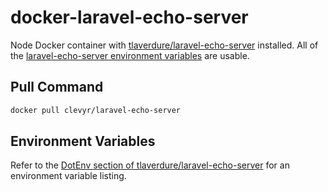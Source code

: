 # docker-laravel-echo-server

Node Docker container with [tlaverdure/laravel-echo-server](https://github.com/tlaverdure/laravel-echo-server) installed. All of the [laravel-echo-server environment variables](https://github.com/tlaverdure/laravel-echo-server#dotenv) are usable.

## Pull Command

```sh
docker pull clevyr/laravel-echo-server
```

## Environment Variables

Refer to the [DotEnv section of tlaverdure/laravel-echo-server](https://github.com/tlaverdure/laravel-echo-server#dotenv) for an environment variable listing.
